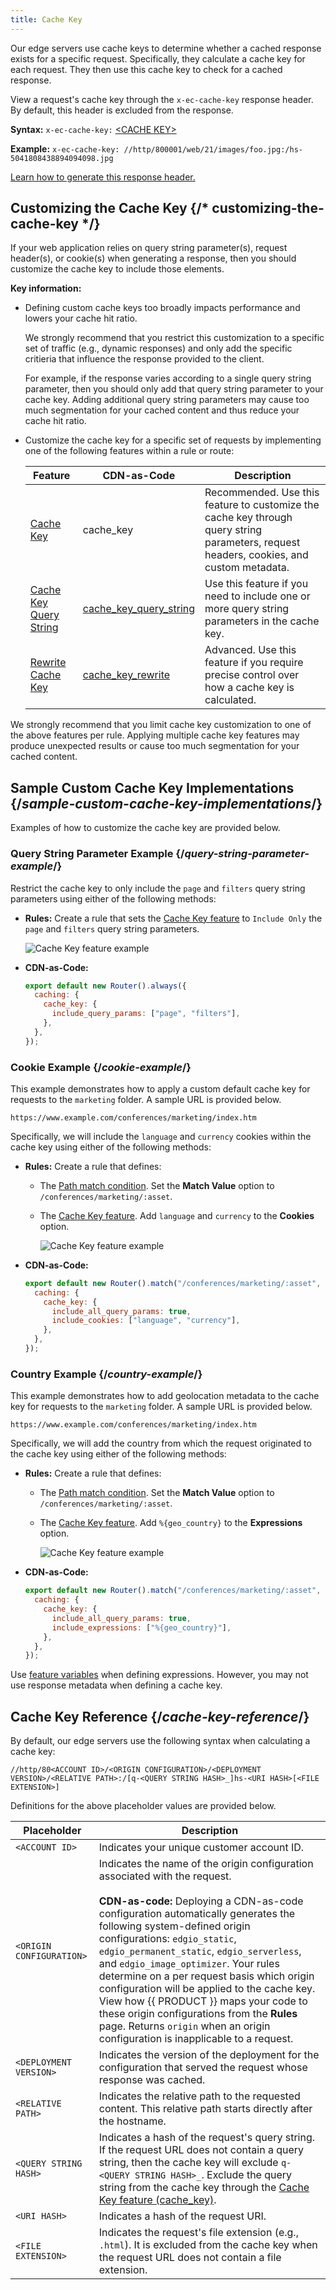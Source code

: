 ```yaml
---
title: Cache Key
---
```


Our edge servers use cache keys to determine whether a cached response exists for a specific request. Specifically, they calculate a cache key for each request. They then use this cache key to check for a cached response. 

View a request's cache key through the `x-ec-cache-key` response header. By default, this header is excluded from the response. 

**Syntax:** `x-ec-cache-key:` [&lt;CACHE KEY>](#cache-key-reference)

**Example:** `x-ec-cache-key: //http/800001/web/21/images/foo.jpg:/hs-5041808438894094098.jpg`

[Learn how to generate this response header.](/guides/performance/response#requesting-debug-cache-information)

## Customizing the Cache Key {/* customizing-the-cache-key */}

If your web application relies on query string parameter(s), request header(s), or cookie(s) when generating a response, then you should customize the cache key to include those elements. 

**Key information:**

-   Defining custom cache keys too broadly impacts performance and lowers your cache hit ratio. 

    We strongly recommend that you restrict this customization to a specific set of traffic (e.g., dynamic responses) and only add the specific critieria that influence the response provided to the client.

    For example, if the response varies according to a single query string parameter, then you should only add that query string parameter to your cache key. Adding additional query string parameters may cause too much segmentation for your cached content and thus reduce your cache hit ratio.

-   Customize the cache key for a specific set of requests by implementing one of the following features within a rule or route:

    | Feature                                                                              | CDN-as-Code                                                                                   | Description                                                                                                                              |
    | ------------------------------------------------------------------------------------ | --------------------------------------------------------------------------------------------- | ---------------------------------------------------------------------------------------------------------------------------------------- |
    | [Cache Key](/guides/performance/rules/features#cache-key)                           | cache_key                                                                                     | Recommended. Use this feature to customize the cache key through query string parameters, request headers, cookies, and custom metadata. |
    | [Cache Key Query String](/guides/performance/rules/features#cache-key-query-string) | [cache_key_query_string](/docs/api/core/interfaces/types.Caching.html#cache_key_query_string) | Use this feature if you need to include one or more query string parameters in the cache key.                                            |
    | [Rewrite Cache Key](/guides/performance/rules/features#rewrite-cache-key)           | [cache_key_rewrite](/docs/api/core/interfaces/types.Caching.html#cache_key_rewrite)           | Advanced. Use this feature if you require precise control over how a cache key is calculated.                                            |

<Callout type="tip">

  We strongly recommend that you limit cache key customization to one of the above features per rule. Applying multiple cache key features may produce unexpected results or cause too much segmentation for your cached content.

</Callout>

## Sample Custom Cache Key Implementations {/*sample-custom-cache-key-implementations*/}

Examples of how to customize the cache key are provided below.

### Query String Parameter Example {/*query-string-parameter-example*/}

Restrict the cache key to only include the `page` and `filters` query string parameters using either of the following methods:
-   **Rules:** Create a rule that sets the [Cache Key feature](/guides/performance/rules/features#cache-key) to `Include Only` the `page` and `filters` query string parameters.

    ![Cache Key feature example](/images/v7/performance/cache-key-header-example.png?width=450)

-   **CDN-as-Code:** 

    ```js filename="./routes.js"
    export default new Router().always({
      caching: {
        cache_key: {
          include_query_params: ["page", "filters"],
        },
      },
    });
    ```

### Cookie Example {/*cookie-example*/}

This example demonstrates how to apply a custom default cache key for requests to the `marketing` folder. A sample URL is provided below.

`https://www.example.com/conferences/marketing/index.htm`

Specifically, we will include the `language` and `currency` cookies within the cache key using either of the following methods:

-   **Rules:** Create a rule that defines:
    -   The [Path match condition](/guides/performance/rules/conditions#path). Set the **Match Value** option to `/conferences/marketing/:asset`.
    -   The [Cache Key feature](/guides/performance/rules/features#cache-key). Add `language` and `currency` to the **Cookies** option. 

        ![Cache Key feature example](/images/v7/performance/cache-key-cookie-example.png?width=450)

-   **CDN-as-Code:** 

    ```js filename="./routes.js"
    export default new Router().match("/conferences/marketing/:asset", {
      caching: {
        cache_key: {
          include_all_query_params: true,
          include_cookies: ["language", "currency"],
        },
      },
    });
    ```
### Country Example {/*country-example*/}

This example demonstrates how to add geolocation metadata to the cache key for requests to the `marketing` folder. A sample URL is provided below.

`https://www.example.com/conferences/marketing/index.htm`

Specifically, we will add the country from which the request originated to the cache key using either of the following methods:

-   **Rules:** Create a rule that defines:
    -   The [Path match condition](/guides/performance/rules/conditions#path). Set the **Match Value** option to `/conferences/marketing/:asset`.
    -   The [Cache Key feature](/guides/performance/rules/features#cache-key). Add `%{geo_country}` to the **Expressions** option. 

        ![Cache Key feature example](/images/v7/performance/cache-key-country-example.png?width=450)

-   **CDN-as-Code:** 

    ```js filename="./routes.js"
    export default new Router().match("/conferences/marketing/:asset", {
      caching: {
        cache_key: {
          include_all_query_params: true,
          include_expressions: ["%{geo_country}"],
        },
      },
    });
    ```

<Callout type="tip">

  Use [feature variables](/guides/performance/rules/feature_variables) when defining expressions. However, you may not use response metadata when defining a cache key.

</Callout>

## Cache Key Reference {/*cache-key-reference*/}

By default, our edge servers use the following syntax when calculating a cache key:

`//http/80<ACCOUNT ID>/<ORIGIN CONFIGURATION>/<DEPLOYMENT VERSION>/<RELATIVE PATH>:/[q-<QUERY STRING HASH>_]hs-<URI HASH>[<FILE EXTENSION>]`

Definitions for the above placeholder values are provided below.

| Placeholder              | Description                                                                                                                                                                                                                                                                                                                                                                                                                                                                                                                                                                                              |
| ------------------------ | -------------------------------------------------------------------------------------------------------------------------------------------------------------------------------------------------------------------------------------------------------------------------------------------------------------------------------------------------------------------------------------------------------------------------------------------------------------------------------------------------------------------------------------------------------------------------------------------------------- |
| `<ACCOUNT ID>`           | Indicates your unique customer account ID.                                                                                                                                                                                                                                                                                                                                                                                                                                                                                                                                                               |
| `<ORIGIN CONFIGURATION>` | Indicates the name of the origin configuration associated with the request. <br /><br />**CDN-as-code:** Deploying a CDN-as-code configuration automatically generates the following system-defined origin configurations: `edgio_static`, `edgio_permanent_static`, `edgio_serverless`, and `edgio_image_optimizer`. Your rules determine on a per request basis which origin configuration will be applied to the cache key. View how {{ PRODUCT }} maps your code to these origin configurations from the **Rules** page. Returns `origin` when an origin configuration is inapplicable to a request. |
| `<DEPLOYMENT VERSION>`   | Indicates the version of the deployment for the configuration that served the request whose response was cached.                                                                                                                                                                                                                                                                                                                                                                                                                                                                                         |
| `<RELATIVE PATH>`        | Indicates the relative path to the requested content. This relative path starts directly after the hostname.                                                                                                                                                                                                                                                                                                                                                                                                                                                                                             |
| `<QUERY STRING HASH>`    | Indicates a hash of the request's query string. If the request URL does not contain a query string, then the cache key will exclude `q-<QUERY STRING HASH>_`. <Callout type="tip">Exclude the query string from the cache key through the [Cache Key feature (cache_key)](/guides/performance/rules/features#cache-key).</Callout>                                                                            |
| `<URI HASH>`             | Indicates a hash of the request URI.                                                                                                                                                                                                                                                                                                                                                                                                                                                                                                                                                                     |
| `<FILE EXTENSION>`       | Indicates the request's file extension (e.g., `.html`). It is excluded from the cache key when the request URL does not contain a file extension.                                                                                                                                                                                                                                                                                                                                                                                                                                                        |

